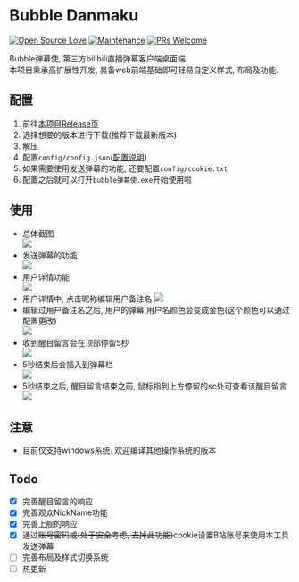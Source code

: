 # Bubble Danmaku
[![Open Source Love](https://badges.frapsoft.com/os/v1/open-source.svg?v=103)](https://github.com/HHHHhgqcdxhg/bubble-danmaku/) [![Maintenance](https://img.shields.io/badge/Maintained%3F-yes-green.svg)](https://github.com/HHHHhgqcdxhg/bubble-danmaku/graphs/commit-activity) [![PRs Welcome](https://img.shields.io/badge/PRs-welcome-brightgreen.svg?style=flat-square)](https://github.com/HHHHhgqcdxhg/bubble-danmaku/pulls)  


Bubble弹幕使, 第三方bilibili直播弹幕客户端桌面端.  
本项目秉承高扩展性开发, 具备web前端基础即可轻易自定义样式, 布局及功能.  

## 配置
1. 前往[本项目Release页](https://github.com/HHHHhgqcdxhg/bubble-danmaku/releases)  
2. 选择想要的版本进行下载(推荐下载最新版本)  
3. 解压  
4. 配置```config/config.json```([配置说明](https://github.com/HHHHhgqcdxhg/bubble-danmaku/blob/master/docs/configDoc.md))  
5. 如果需要使用发送弹幕的功能, 还要配置```config/cookie.txt```  
6. 配置之后就可以打开```bubble弹幕使.exe```开始使用啦  

## 使用
- 总体截图  
    ![](https://pic.ggemo.com/picgo/bubble-danmaku-doc-img-0.png)  
- 发送弹幕的功能  
    ![](https://pic.ggemo.com/picgo/bubble-danmaku-doc-img-1.png)  
- 用户详情功能  
    ![](https://pic.ggemo.com/picgo/bubble-danmaku-doc-img-2.png)  
- 用户详情中, 点击昵称编辑用户备注名
    ![](https://pic.ggemo.com/picgo/bubble-danmaku-doc-img-3.png)  
- 编辑过用户备注名之后, 用户的弹幕 用户名颜色会变成金色(这个颜色可以通过配置更改)  
    ![](https://pic.ggemo.com/picgo/bubble-danmaku-doc-img-4.png)  
- 收到醒目留言会在顶部停留5秒  
    ![](https://pic.ggemo.com/picgo/bubble-danmaku-doc-img-5.png)  
- 5秒结束后会插入到弹幕栏  
    ![](https://pic.ggemo.com/picgo/bubble-danmaku-doc-img-6.png)  
- 5秒结束之后, 醒目留言结束之前, 鼠标指到上方停留的sc处可查看该醒目留言  
    ![](https://pic.ggemo.com/picgo/bubble-danmaku-doc-img-7.png)  

## 注意
- 目前仅支持windows系统. 欢迎编译其他操作系统的版本  

## Todo
- [x] 完善醒目留言的响应  
- [x] 完善观众NickName功能  
- [x] 完善上舰的响应  
- [x] 通过~~账号密码或(处于安全考虑, 去掉此功能)~~cookie设置B站账号来使用本工具发送弹幕  
- [ ] 完善布局及样式切换系统  
- [ ] 热更新  
